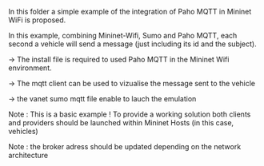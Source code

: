In this folder a simple example of the integration of Paho MQTT in Mininet WiFi is proposed.

In this example, combining Mininet-Wifi, Sumo and Paho MQTT, each second a vehicle will send a message (just including its id and the subject).

-> The install file is required to used Paho MQTT in the Mininet Wifi environment.

-> The mqtt client can be used to vizualise the message sent to the vehicle

-> the vanet sumo mqtt file enable to lauch the emulation

Note : This is a basic example ! To provide a working solution both clients and providers should be launched within Mininet Hosts (in this case, vehicles)

Note : the broker adress should be updated depending on the network architecture
